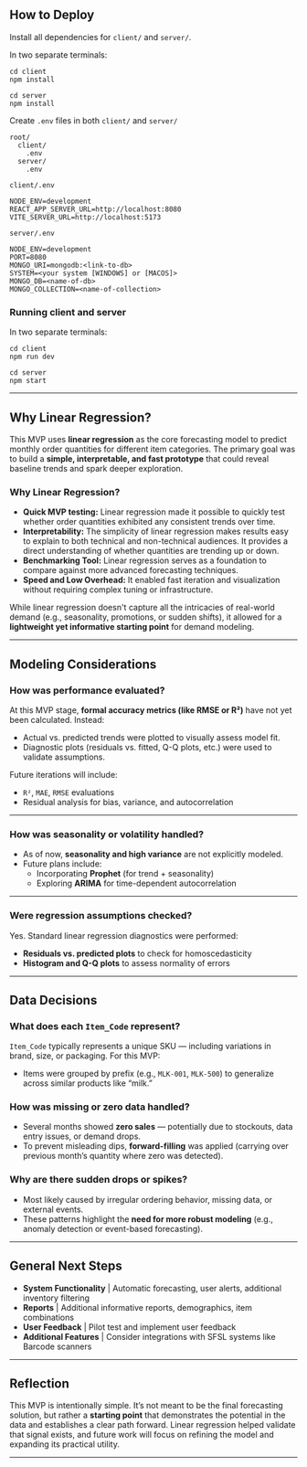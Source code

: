 ## How to Deploy

Install all dependencies for `client/` and `server/`.

In two separate terminals:

```
cd client
npm install
```

```
cd server
npm install
```

Create `.env` files in both `client/` and `server/`

```
root/
  client/
    .env
  server/
    .env
```

`client/.env`

```
NODE_ENV=development
REACT_APP_SERVER_URL=http://localhost:8080
VITE_SERVER_URL=http://localhost:5173
```

`server/.env`

```
NODE_ENV=development
PORT=8080
MONGO_URI=mongodb:<link-to-db>
SYSTEM=<your system [WINDOWS] or [MACOS]>
MONGO_DB=<name-of-db>
MONGO_COLLECTION=<name-of-collection>
```

### Running client and server

In two separate terminals:

```
cd client
npm run dev
```

```
cd server
npm start
```
---

## Why Linear Regression?

This MVP uses **linear regression** as the core forecasting model to predict monthly order quantities for different item categories. The primary goal was to build a **simple, interpretable, and fast prototype** that could reveal baseline trends and spark deeper exploration.

### Why Linear Regression?

- **Quick MVP testing:** Linear regression made it possible to quickly test whether order quantities exhibited any consistent trends over time.
- **Interpretability:** The simplicity of linear regression makes results easy to explain to both technical and non-technical audiences. It provides a direct understanding of whether quantities are trending up or down.
- **Benchmarking Tool:** Linear regression serves as a foundation to compare against more advanced forecasting techniques.
- **Speed and Low Overhead:** It enabled fast iteration and visualization without requiring complex tuning or infrastructure.

While linear regression doesn't capture all the intricacies of real-world demand (e.g., seasonality, promotions, or sudden shifts), it allowed for a **lightweight yet informative starting point** for demand modeling.

---

## Modeling Considerations

### How was performance evaluated?

At this MVP stage, **formal accuracy metrics (like RMSE or R²)** have not yet been calculated. Instead:
- Actual vs. predicted trends were plotted to visually assess model fit.
- Diagnostic plots (residuals vs. fitted, Q-Q plots, etc.) were used to validate assumptions.

Future iterations will include:
- `R²`, `MAE`, `RMSE` evaluations
- Residual analysis for bias, variance, and autocorrelation

---

### How was seasonality or volatility handled?

- As of now, **seasonality and high variance** are not explicitly modeled.
- Future plans include:
  - Incorporating **Prophet** (for trend + seasonality)
  - Exploring **ARIMA** for time-dependent autocorrelation

---

### Were regression assumptions checked?

Yes. Standard linear regression diagnostics were performed:
- **Residuals vs. predicted plots** to check for homoscedasticity
- **Histogram and Q-Q plots** to assess normality of errors

---

## Data Decisions

### What does each `Item_Code` represent?

`Item_Code` typically represents a unique SKU — including variations in brand, size, or packaging. For this MVP:
- Items were grouped by prefix (e.g., `MLK-001`, `MLK-500`) to generalize across similar products like “milk.”

### How was missing or zero data handled?

- Several months showed **zero sales** — potentially due to stockouts, data entry issues, or demand drops.
- To prevent misleading dips, **forward-filling** was applied (carrying over previous month’s quantity where zero was detected).

### Why are there sudden drops or spikes?

- Most likely caused by irregular ordering behavior, missing data, or external events.
- These patterns highlight the **need for more robust modeling** (e.g., anomaly detection or event-based forecasting).

---

## General Next Steps

- **System Functionality** | Automatic forecasting, user alerts, additional inventory filtering
- **Reports** | Additional informative reports, demographics, item combinations
- **User Feedback** | Pilot test and implement user feedback
- **Additional Features** | Consider integrations with SFSL systems like Barcode scanners

---

## Reflection

This MVP is intentionally simple. It’s not meant to be the final forecasting solution, but rather a **starting point** that demonstrates the potential in the data and establishes a clear path forward. Linear regression helped validate that signal exists, and future work will focus on refining the model and expanding its practical utility.

---
